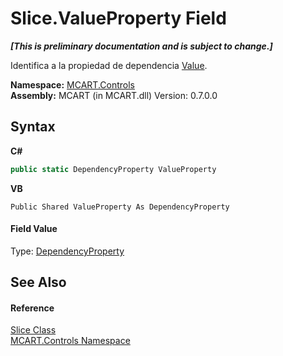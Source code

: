 # Slice.ValueProperty Field
 _**\[This is preliminary documentation and is subject to change.\]**_

Identifica a la propiedad de dependencia <a href="42c88583-8bbc-87dc-bc26-121bf0a29814">Value</a>.

**Namespace:**&nbsp;<a href="1c9d7a8e-81d4-838a-f87d-7379b253b6ce">MCART.Controls</a><br />**Assembly:**&nbsp;MCART (in MCART.dll) Version: 0.7.0.0

## Syntax

**C#**<br />
``` C#
public static DependencyProperty ValueProperty
```

**VB**<br />
``` VB
Public Shared ValueProperty As DependencyProperty
```


#### Field Value
Type: <a href="http://msdn2.microsoft.com/es-es/library/ms589318" target="_blank">DependencyProperty</a>

## See Also


#### Reference
<a href="3e9e5a54-7858-7ced-36fe-222892674015">Slice Class</a><br /><a href="1c9d7a8e-81d4-838a-f87d-7379b253b6ce">MCART.Controls Namespace</a><br />